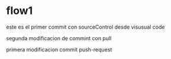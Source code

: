 # flow1
este es el primer commit con sourceControl desde visusual code

segunda modificacion de commint con pull


primera modificacion commit push-request